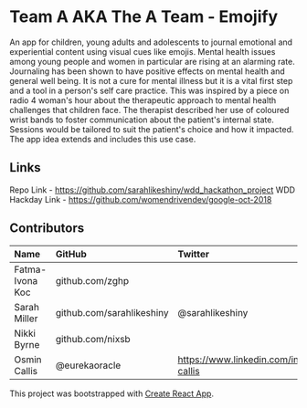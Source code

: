 # Team A AKA The A Team - Emojify

 An app for children, young adults and adolescents to journal emotional and experiential content using visual cues like emojis.
 Mental health issues among young people and women in particular are rising at an alarming rate.
 Journaling has been shown to have positive effects on mental health and general well being. It is not a cure for mental illness but it is a vital first step and a tool in a person's self care practice.
 This was inspired by a piece on radio 4 woman's hour about the therapeutic approach to mental health challenges that children face.
 The therapist described her use of coloured wrist bands to foster communication about the patient's internal state. Sessions would be tailored to suit the patient's choice and how it impacted.
 The app idea extends and includes this use case.
 
 ## Links
 Repo Link - https://github.com/sarahlikeshiny/wdd_hackathon_project
 WDD Hackday Link - https://github.com/womendrivendev/google-oct-2018
 
 ## Contributors
| Name | GitHub | Twitter | LinkedIn | Other |
| :--- | :--- | :--- | :--- | :--- |
| Fatma-Ivona Koc | github.com/zghp 
| Sarah Miller | github.com/sarahlikeshiny | @sarahlikeshiny| https://www.linkedin.com/in/sarah-miller-3023249/ |
| Nikki Byrne | github.com/nixsb |
| Osmin Callis | @eurekaoracle | https://www.linkedin.com/in/osmin-callis


This project was bootstrapped with [Create React App](https://github.com/facebook/create-react-app).

